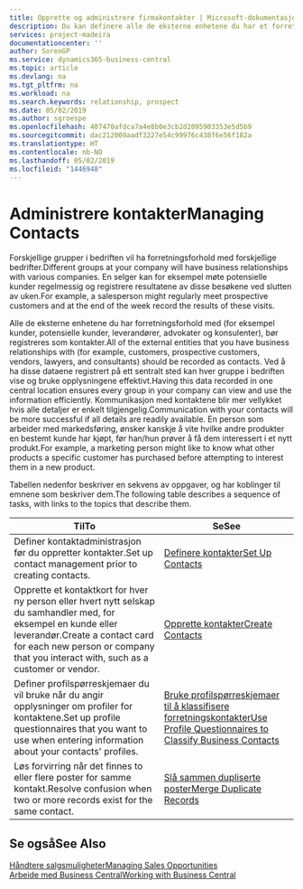 ```yaml
---
title: Opprette og administrere firmakontakter | Microsoft-dokumentasjon
description: Du kan definere alle de eksterne enhetene du har et forretningsforhold til (for eksempel prospekter, kunder, leverandører og konsulenter), som kontakter.
services: project-madeira
documentationcenter: ''
author: SorenGP
ms.service: dynamics365-business-central
ms.topic: article
ms.devlang: na
ms.tgt_pltfrm: na
ms.workload: na
ms.search.keywords: relationship, prospect
ms.date: 05/02/2019
ms.author: sgroespe
ms.openlocfilehash: 407470afdca7a4e8b0e3cb2d2095903353e5d5b9
ms.sourcegitcommit: dac212009aadf3227e54c99976c438f6e56f182a
ms.translationtype: HT
ms.contentlocale: nb-NO
ms.lasthandoff: 05/02/2019
ms.locfileid: "1446948"
---
```

# <a name="managing-contacts"></a><span data-ttu-id="c47d9-103">Administrere kontakter</span><span class="sxs-lookup"><span data-stu-id="c47d9-103">Managing Contacts</span></span>
<span data-ttu-id="c47d9-104">Forskjellige grupper i bedriften vil ha forretningsforhold med forskjellige bedrifter.</span><span class="sxs-lookup"><span data-stu-id="c47d9-104">Different groups at your company will have business relationships with various companies.</span></span> <span data-ttu-id="c47d9-105">En selger kan for eksempel møte potensielle kunder regelmessig og registrere resultatene av disse besøkene ved slutten av uken.</span><span class="sxs-lookup"><span data-stu-id="c47d9-105">For example, a salesperson might regularly meet prospective customers and at the end of the week record the results of these visits.</span></span>

<span data-ttu-id="c47d9-106">Alle de eksterne enhetene du har forretningsforhold med (for eksempel kunder, potensielle kunder, leverandører, advokater og konsulenter), bør registreres som kontakter.</span><span class="sxs-lookup"><span data-stu-id="c47d9-106">All of the external entities that you have business relationships with (for example, customers, prospective customers, vendors, lawyers, and consultants) should be recorded as contacts.</span></span> <span data-ttu-id="c47d9-107">Ved å ha disse dataene registrert på ett sentralt sted kan hver gruppe i bedriften vise og bruke opplysningene effektivt.</span><span class="sxs-lookup"><span data-stu-id="c47d9-107">Having this data recorded in one central location ensures every group in your company can view and use the information efficiently.</span></span> <span data-ttu-id="c47d9-108">Kommunikasjon med kontaktene blir mer vellykket hvis alle detaljer er enkelt tilgjengelig.</span><span class="sxs-lookup"><span data-stu-id="c47d9-108">Communication with your contacts will be more successful if all details are readily available.</span></span> <span data-ttu-id="c47d9-109">En person som arbeider med markedsføring, ønsker kanskje å vite hvilke andre produkter en bestemt kunde har kjøpt, før han/hun prøver å få dem interessert i et nytt produkt.</span><span class="sxs-lookup"><span data-stu-id="c47d9-109">For example, a marketing person might like to know what other products a specific customer has purchased before attempting to interest them in a new product.</span></span>

<span data-ttu-id="c47d9-110">Tabellen nedenfor beskriver en sekvens av oppgaver, og har koblinger til emnene som beskriver dem.</span><span class="sxs-lookup"><span data-stu-id="c47d9-110">The following table describes a sequence of tasks, with links to the topics that describe them.</span></span>

| <span data-ttu-id="c47d9-111">Til</span><span class="sxs-lookup"><span data-stu-id="c47d9-111">To</span></span> | <span data-ttu-id="c47d9-112">Se</span><span class="sxs-lookup"><span data-stu-id="c47d9-112">See</span></span> |
| --- | --- |
| <span data-ttu-id="c47d9-113">Definer kontaktadministrasjon før du oppretter kontakter.</span><span class="sxs-lookup"><span data-stu-id="c47d9-113">Set up contact management prior to creating contacts.</span></span> |[<span data-ttu-id="c47d9-114">Definere kontakter</span><span class="sxs-lookup"><span data-stu-id="c47d9-114">Set Up Contacts</span></span>](marketing-setup-contacts.md) |
| <span data-ttu-id="c47d9-115">Opprette et kontaktkort for hver ny person eller hvert nytt selskap du samhandler med, for eksempel en kunde eller leverandør.</span><span class="sxs-lookup"><span data-stu-id="c47d9-115">Create a contact card for each new person or company that you interact with, such as a customer or vendor.</span></span> |[<span data-ttu-id="c47d9-116">Opprette kontakter</span><span class="sxs-lookup"><span data-stu-id="c47d9-116">Create Contacts</span></span>](marketing-create-contact-companies.md) |
|<span data-ttu-id="c47d9-117">Definer profilspørreskjemaer du vil bruke når du angir opplysninger om profiler for kontaktene.</span><span class="sxs-lookup"><span data-stu-id="c47d9-117">Set up profile questionnaires that you want to use when entering information about your contacts' profiles.</span></span>|[<span data-ttu-id="c47d9-118">Bruke profilspørreskjemaer til å klassifisere forretningskontakter</span><span class="sxs-lookup"><span data-stu-id="c47d9-118">Use Profile Questionnaires to Classify Business Contacts</span></span>](marketing-create-contact-profile-questionnaire.md)|
|<span data-ttu-id="c47d9-119">Løs forvirring når det finnes to eller flere poster for samme kontakt.</span><span class="sxs-lookup"><span data-stu-id="c47d9-119">Resolve confusion when two or more records exist for the same contact.</span></span>|[<span data-ttu-id="c47d9-120">Slå sammen dupliserte poster</span><span class="sxs-lookup"><span data-stu-id="c47d9-120">Merge Duplicate Records</span></span>](sales-how-merge-duplicate-records.md)|

## <a name="see-also"></a><span data-ttu-id="c47d9-121">Se også</span><span class="sxs-lookup"><span data-stu-id="c47d9-121">See Also</span></span>
[<span data-ttu-id="c47d9-122">Håndtere salgsmuligheter</span><span class="sxs-lookup"><span data-stu-id="c47d9-122">Managing Sales Opportunities</span></span>](marketing-manage-sales-opportunities.md)  
[<span data-ttu-id="c47d9-123">Arbeide med Business Central</span><span class="sxs-lookup"><span data-stu-id="c47d9-123">Working with Business Central</span></span>](ui-work-product.md)  
